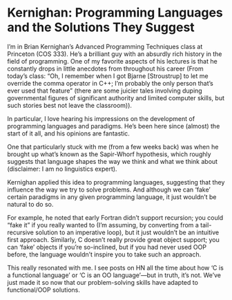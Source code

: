 # Kernighan: Programming Languages and the Solutions They Suggest

I’m in Brian Kernighan’s Advanced Programming Techniques class at Princeton (COS 333). He’s a brilliant guy with an absurdly rich history in the field of programming. One of my favorite aspects of his lectures is that he constantly drops in little anecdotes from throughout his career (From today’s class: “Oh, I remember when I got Bjarne [Stroustrup] to let me override the comma operator in C++; I’m probably the only person that’s ever used that feature” (there are some juicier tales involving duping governmental figures of significant authority and limited computer skills, but such stories best not leave the classroom)). 

In particular, I love hearing his impressions on the development of programming languages and paradigms. He’s been here since (almost) the start of it all, and his opinions are fantastic.

One that particularly stuck with me (from a few weeks back) was when he brought up what’s known as the Sapir-Whorf hypothesis, which roughly suggests that language shapes the way we think and what we think about (disclaimer: I am no linguistics expert).

Kernighan applied this idea to programming languages, suggesting that they influence the way we try to solve problems. And although we can ‘fake’ certain paradigms in any given programming language, it just wouldn’t be natural to do so.

For example, he noted that early Fortran didn’t support recursion; you could “fake it” if you really wanted to (I’m assuming, by converting from a tail-recursive solution to an imperative loop), but it just wouldn’t be an intuitive first approach. Similarly, C doesn’t really provide great object support; you can ‘fake’ objects if you’re so-inclined, but if you had never used OOP before, the language wouldn’t inspire you to take such an approach.

This really resonated with me. I see posts on HN all the time about how ‘C is a functional language’ or ‘C is an OO language’—but in truth, it’s not. We’ve just made it so now that our problem-solving skills have adapted to functional/OOP solutions.
